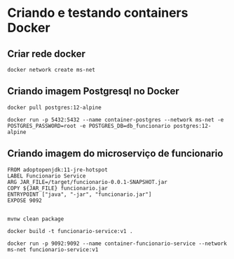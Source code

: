 # Criando e testando containers Docker

## Criar rede docker
```
docker network create ms-net
```

## Criando imagem Postgresql no Docker
```
docker pull postgres:12-alpine

docker run -p 5432:5432 --name container-postgres --network ms-net -e POSTGRES_PASSWORD=root -e POSTGRES_DB=db_funcionario postgres:12-alpine

```

## Criando imagem do microserviço de funcionario
```
FROM adoptopenjdk:11-jre-hotspot
LABEL Funcionario Service
ARG JAR_FILE=/target/funcionario-0.0.1-SNAPSHOT.jar
COPY ${JAR_FILE} funcionario.jar
ENTRYPOINT ["java", "-jar", "funcionario.jar"]
EXPOSE 9092


mvnw clean package

docker build -t funcionario-service:v1 .

docker run -p 9092:9092 --name container-funcionario-service --network ms-net funcionario-service:v1
```
